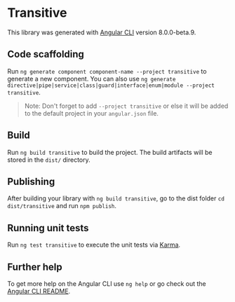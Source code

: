 # Transitive

This library was generated with [Angular CLI](https://github.com/angular/angular-cli) version 8.0.0-beta.9.

## Code scaffolding

Run `ng generate component component-name --project transitive` to generate a new component. You can also use `ng generate directive|pipe|service|class|guard|interface|enum|module --project transitive`.

> Note: Don't forget to add `--project transitive` or else it will be added to the default project in your `angular.json` file.

## Build

Run `ng build transitive` to build the project. The build artifacts will be stored in the `dist/` directory.

## Publishing

After building your library with `ng build transitive`, go to the dist folder `cd dist/transitive` and run `npm publish`.

## Running unit tests

Run `ng test transitive` to execute the unit tests via [Karma](https://karma-runner.github.io).

## Further help

To get more help on the Angular CLI use `ng help` or go check out the [Angular CLI README](https://github.com/angular/angular-cli/blob/master/README.md).
